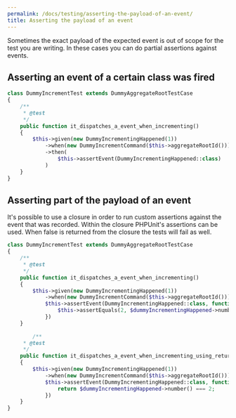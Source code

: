 ```yaml
---
permalink: /docs/testing/asserting-the-payload-of-an-event/
title: Asserting the payload of an event
---
```


Sometimes the exact payload of the expected event is out of scope for the test you are writing. 
In these cases you can do partial assertions against events.

## Asserting an event of a certain class was fired
```php
class DummyIncrementTest extends DummyAggregateRootTestCase
{
    /**
     * @test
     */
    public function it_dispatches_a_event_when_incrementing()
    {
        $this->given(new DummyIncrementingHappened(1))
            ->when(new DummyIncrementCommand($this->aggregateRootId()))
            ->then(
                $this->assertEvent(DummyIncrementingHappened::class)
            )
    } 
}
```

## Asserting part of the payload of an event
It's possible to use a closure in order to run custom assertions against the event that was recorded.
Within the closure PHPUnit's assertions can be used. When false is returned from the closure the tests will fail as well.
```php
class DummyIncrementTest extends DummyAggregateRootTestCase
{
    /**
     * @test
     */
    public function it_dispatches_a_event_when_incrementing()
    {
        $this->given(new DummyIncrementingHappened(1))
            ->when(new DummyIncrementCommand($this->aggregateRootId()))
            $this->assertEvent(DummyIncrementingHappened::class, function (DummyIncrementingHappened $dummyIncrementingHappened): void {
                $this->assertEquals(2, $dummyIncrementingHappened->number());
            })
    } 
    
        /**
     * @test
     */
    public function it_dispatches_a_event_when_incrementing_using_return_of_closure()
    {
        $this->given(new DummyIncrementingHappened(1))
            ->when(new DummyIncrementCommand($this->aggregateRootId()))
            $this->assertEvent(DummyIncrementingHappened::class, function (DummyIncrementingHappened $dummyIncrementingHappened): bool {
                return $dummyIncrementingHappened->number() === 2;
            })
    } 
}
```
